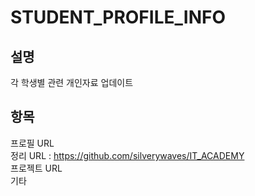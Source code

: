 # STUDENT_PROFILE_INFO
설명
---
각 학생별 관련 개인자료 업데이트 

항목
---
프로필 URL <br/>
정리 URL : https://github.com/silverywaves/IT_ACADEMY <br/>
프로젝트 URL <br/>
기타 
